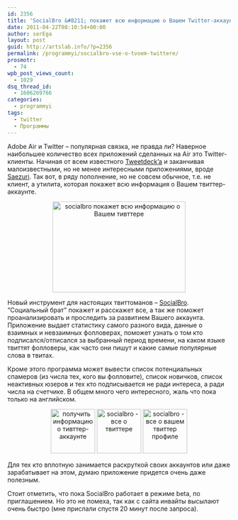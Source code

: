 ```yaml
---
id: 2356
title: 'SocialBro &#8211; покажет всю информацию о Вашем Twitter-аккаунте'
date: 2011-04-22T08:10:54+00:00
author: serEga
layout: post
guid: http://artslab.info/?p=2356
permalink: /programmyi/socialbro-vse-o-tvoem-twittere/
prosmotr:
  - 74
wpb_post_views_count:
  - 1029
dsq_thread_id:
  - 1606269766
categories:
  - programmyi
tags:
  - twitter
  - Программы
---
```

Adobe Air и Twitter &#8211; популярная связка, не правда ли? Наверное наибольшее количество всех приложений сделанных на Air это Twitter-клиенты. Начиная от всем известного [Tweetdeck&#8217;a](http://www.tweetdeck.com/) и заканчивая малоизвестными, но не менее интересными приложениями, вроде [Saezuri](http://www.playwell.co.jp/saezuri/). Так вот, в ряду пополнение, но не совсем обычное, т.е. не клиент, а утилита, которая покажет всю информация о Вашем твиттер-аккаунте.

<center>
  <a href="http://artslab.info/wp-content/uploads/social_bro.jpg"><img src="http://artslab.info/wp-content/uploads/social_bro-300x205.jpg" alt="socialbro покажет всю информацию о Вашем тивттере" title="social_bro" width="300" height="205" class="alignnone size-medium wp-image-2357" /></a>
</center>

Новый инструмент для настоящих твиттоманов &#8211; [SocialBro](http://www.socialbro.com/). &#8220;Социальный брат&#8221; покажет и расскажет все, а так же поможет проанализировать и проследить за развитием Вашего аккаунта. Приложение выдает статистику самого разного вида, данные о взаимных и невзаимных фолловерах, поможет узнать о том кто подписался/отписался за выбранный период времени, на каком языке твиттят фолловеры, как часто они пишут и какие самые популярные слова в твитах.

Кроме этого программа может вывести список потенциальных спамеров (из числа тех, кого вы фолловите), список новичков, список неактивных юзеров и тех кто подписывается не ради интереса, а ради числа на счетчике. В общем много чего интересного, жаль что пока только на английском.

<center>
  <a href="http://artslab.info/wp-content/uploads/social_bro2.jpg"><img src="http://artslab.info/wp-content/uploads/social_bro2-100x100.jpg" alt="получить информацию о тивттер-аккаунте" title="social_bro2" width="100" height="100" class="alignnone size-medium wp-image-2359" /></a> <a href="http://artslab.info/wp-content/uploads/social_bro3.jpg"><img src="http://artslab.info/wp-content/uploads/social_bro3-100x100.jpg" alt="socialbro - все о твиттере" title="social_bro3" width="100" height="100" class="alignnone size-medium wp-image-2360" /></a> <a href="http://artslab.info/wp-content/uploads/social_bro4.jpg"><img src="http://artslab.info/wp-content/uploads/social_bro4-100x100.jpg" alt="socialbro - все о вашем твиттер профиле" title="social_bro4" width="100" height="100" class="alignnone size-medium wp-image-2361" /></a>
</center>

Для тех кто вплотную занимается раскруткой своих аккаунтов или даже зарабатывает на этом, думаю приложение придется очень даже полезным.

Стоит отметить, что пока SocialBro работает в режиме beta, по приглашением. Но это не помеха, так как с сайта инвайты высылают очень быстро (мне прислали спустя 20 минут после запроса).
